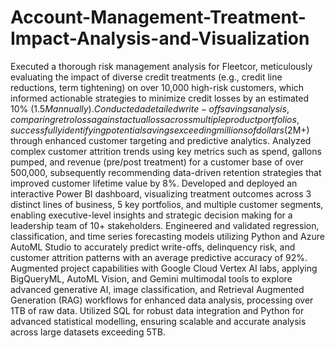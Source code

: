 # Account-Management-Treatment-Impact-Analysis-and-Visualization

Executed a thorough risk management analysis for Fleetcor, meticulously evaluating the impact of diverse credit treatments 
(e.g., credit line reductions, term tightening) on over 10,000 high-risk customers, which informed actionable strategies to 
minimize credit losses by an estimated 10% ($1.5M annually). 
Conducted a detailed write-off savings analysis, comparing retro loss against actual loss across multiple product portfolios, 
successfully identifying potential savings exceeding millions of dollars ($2M+) through enhanced customer targeting and 
predictive analytics. 
Analyzed complex customer attrition trends using key metrics such as spend, gallons pumped, and revenue (pre/post
treatment) for a customer base of over 500,000, subsequently recommending data-driven retention strategies that 
improved customer lifetime value by 8%. 
Developed and deployed an interactive Power BI dashboard, visualizing treatment outcomes across 3 distinct lines of 
business, 5 key portfolios, and multiple customer segments, enabling executive-level insights and strategic decision
making for a leadership team of 10+ stakeholders. 
Engineered and validated regression, classification, and time series forecasting models utilizing Python and Azure AutoML 
Studio to accurately predict write-offs, delinquency risk, and customer attrition patterns with an average predictive 
accuracy of 92%. 
Augmented project capabilities with Google Cloud Vertex AI labs, applying BigQueryML, AutoML Vision, and Gemini 
multimodal tools to explore advanced generative AI, image classification, and Retrieval Augmented Generation (RAG) 
workflows for enhanced data analysis, processing over 1TB of raw data. 
Utilized SQL for robust data integration and Python for advanced statistical modelling, ensuring scalable and accurate 
analysis across large datasets exceeding 5TB.
